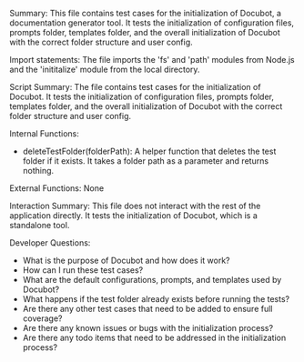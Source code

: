 Summary:
This file contains test cases for the initialization of Docubot, a documentation generator tool. It tests the initialization of configuration files, prompts folder, templates folder, and the overall initialization of Docubot with the correct folder structure and user config.

Import statements:
The file imports the 'fs' and 'path' modules from Node.js and the 'inititalize' module from the local directory.

Script Summary:
The file contains test cases for the initialization of Docubot. It tests the initialization of configuration files, prompts folder, templates folder, and the overall initialization of Docubot with the correct folder structure and user config.

Internal Functions:
- deleteTestFolder(folderPath): A helper function that deletes the test folder if it exists. It takes a folder path as a parameter and returns nothing.

External Functions:
None

Interaction Summary:
This file does not interact with the rest of the application directly. It tests the initialization of Docubot, which is a standalone tool.

Developer Questions:
- What is the purpose of Docubot and how does it work?
- How can I run these test cases?
- What are the default configurations, prompts, and templates used by Docubot?
- What happens if the test folder already exists before running the tests?
- Are there any other test cases that need to be added to ensure full coverage?
- Are there any known issues or bugs with the initialization process?
- Are there any todo items that need to be addressed in the initialization process?